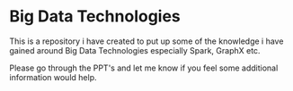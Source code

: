 # Big Data Technologies

This is a repository i have created to put up some of the knowledge i have gained around Big Data Technologies especially Spark, GraphX etc.

Please go through the PPT's and let me know if you feel some additional information would help.
